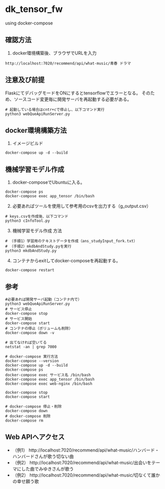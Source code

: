 # dk_tensor_fw
using docker-compose

## 確認方法
1. docker環境構築後、ブラウザでURLを入力
```
http://localhost:7020/recommend/api/what-music/青春 ドラマ
```

## 注意及び前提
FlaskにてデバッグモードをONにするとtensorflowでエラーとなる。
そのため、ソースコード変更毎に開発サーバを再起動する必要がある。
```
# 起動している場合はcntr+cで停止し、以下コマンド実行
python3 webQueApiRunServer.py
```

## docker環境構築方法
1. イメージビルド
```
docker-compose up -d --build
```

## 機械学習モデル作成

1. docker-composeでUbuntuに入る。
```
docker-compose ps
docker-compose exec app_tensor /bin/bash
```

2. 必要あればツールを使用して参考用のcsvを出力する（g_output.csv）
```
# keys.csvを作成後、以下コマンド
python3 cInfoTool.py
```

3. 機械学習モデル作成 方法
```
# （手順1）学習用のテキストデータを作成（ans_studyInput_fork.txt）
# （手順2）mkdbAndStudy.pyを実行
python3 mkdbAndStudy.py
```

4. コンテナからexitしてdocker-composeを再起動する。
```
docker-compose restart
```

## 参考
```
#必要あれば開発サーバ起動（コンテナ内で）
python3 webQueApiRunServer.py
# サービス停止
docker-compose stop
# サービス開始
docker-compose start
# コンテナの停止（ボリュームも削除）
docker-compose down -v

# 出てなければ空いてる
netstat -an | grep 7000

# docker-compose 実行方法
docker-compose --version
docker-compose up -d --build
docker-compose ps
docker-compose exec サービス名 /bin/bash
docker-compose exec app_tensor /bin/bash
docker-compose exec web-nginx /bin/bash

docker-compose stop
docker-compose start

# docker-compose 停止・削除
docker-compose down
# docker-compose 削除
docker-compose rm
```

## Web APIへアクセス

* （例1） http://localhost:7020/recommend/api/what-music/ハンバード・ハンバードさんが歌う切ない曲
* （例2） http://localhost:7020/recommend/api/what-music/出会いをテーマにした曲でみゆきさんが歌う
* （例2） http://localhost:7020/recommend/api/what-music/切なくて誰かの幸せ願う歌